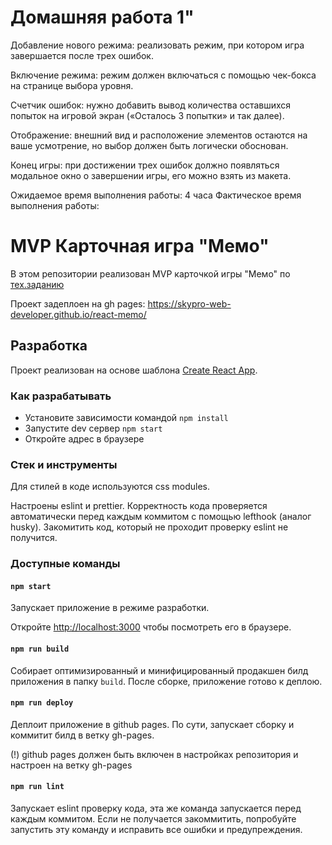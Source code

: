 # Домашняя работа 1"

Добавление нового режима: реализовать режим, при котором игра завершается после трех ошибок.

Включение режима: режим должен включаться с помощью чек-бокса на странице выбора уровня.

Счетчик ошибок: нужно добавить вывод количества оставшихся попыток на игровой экран («Осталось 3 попытки» и так далее).

Отображение: внешний вид и расположение элементов остаются на ваше усмотрение, но выбор должен быть логически обоснован.

Конец игры: при достижении трех ошибок должно появляться модальное окно о завершении игры, его можно взять из макета.

Ожидаемое время выполнения работы: 4 часа
Фактическое время выполнения работы:

# MVP Карточная игра "Мемо"

В этом репозитории реализован MVP карточкой игры "Мемо" по [тех.заданию](./docs/mvp-spec.md)

Проект задеплоен на gh pages:
https://skypro-web-developer.github.io/react-memo/

## Разработка

Проект реализован на основе шаблона [Create React App](https://github.com/facebook/create-react-app).

### Как разрабатывать

- Установите зависимости командой `npm install`
- Запустите dev сервер `npm start`
- Откройте адрес в браузере

### Стек и инструменты

Для стилей в коде используются css modules.

Настроены eslint и prettier. Корректность кода проверяется автоматически перед каждым коммитом с помощью lefthook (аналог husky). Закомитить код, который не проходит проверку eslint не получится.

### Доступные команды

#### `npm start`

Запускает приложение в режиме разработки.

Откройте [http://localhost:3000](http://localhost:3000) чтобы посмотреть его в браузере.

#### `npm run build`

Собирает оптимизированный и минифицированный продакшен билд приложения в папку `build`.
После сборке, приложение готово к деплою.

#### `npm run deploy`

Деплоит приложение в github pages. По сути, запускает сборку и коммитит билд в ветку gh-pages.

(!) github pages должен быть включен в настройках репозитория и настроен на ветку gh-pages

#### `npm run lint`

Запускает eslint проверку кода, эта же команда запускается перед каждым коммитом.
Если не получается закоммитить, попробуйте запустить эту команду и исправить все ошибки и предупреждения.
